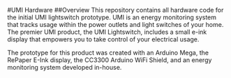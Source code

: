#UMI Hardware
##Overview
This repository contains all hardware code for the initial UMI lightswitch prototype. UMI is an energy monitoring system that tracks usage within the power outlets and light switches of your home. The premier UMI product, the UMI Lightswitch, includes a small e-ink display that empowers you to take control of your electrical usage. 

The prototype for this product was created with an Arduino Mega, the RePaper E-Ink display, the CC3300 Arduino WiFi Shield, and an energy monitoring system developed in-house.